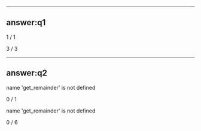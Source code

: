 
---

## answer:q1

1 / 1

3 / 3

---

## answer:q2

name 'get_remainder' is not defined

0 / 1

name 'get_remainder' is not defined

0 / 6
